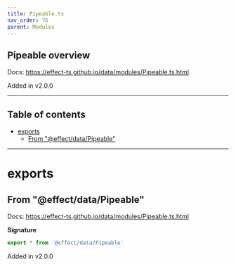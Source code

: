 ```yaml
---
title: Pipeable.ts
nav_order: 76
parent: Modules
---
```


## Pipeable overview

Docs: https://effect-ts.github.io/data/modules/Pipeable.ts.html

Added in v2.0.0

---

<h2 class="text-delta">Table of contents</h2>

- [exports](#exports)
  - [From "@effect/data/Pipeable"](#from-effectdatapipeable)

---

# exports

## From "@effect/data/Pipeable"

Docs: https://effect-ts.github.io/data/modules/Pipeable.ts.html

**Signature**

```ts
export * from '@effect/data/Pipeable'
```

Added in v2.0.0
